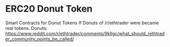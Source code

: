 # ERC20 Donut Token
Smart Contracts for Donut Tokens
If Donuts of /r/ethtrader were became real tokens.
Donuts: https://www.reddit.com/r/ethtrader/comments/9kllgc/what_should_rethtrader_community_points_be_called/
